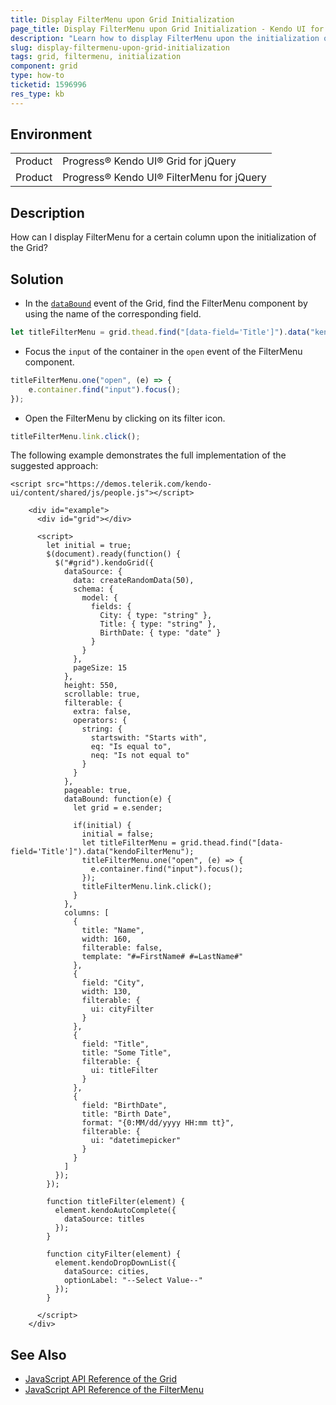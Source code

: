 ```yaml
---
title: Display FilterMenu upon Grid Initialization
page_title: Display FilterMenu upon Grid Initialization - Kendo UI for jQuery Grid
description: "Learn how to display FilterMenu upon the initialization of the Kendo UI Grid for jQuery."
slug: display-filtermenu-upon-grid-initialization
tags: grid, filtermenu, initialization
component: grid
type: how-to
ticketid: 1596996
res_type: kb
---
```


## Environment

<table>
 <tr>
  <td>Product</td>
  <td>Progress® Kendo UI® Grid for jQuery</td>
 </tr>
 <tr>
  <td>Product</td>
  <td>Progress® Kendo UI® FilterMenu for jQuery</td>
 </tr>
</table>

## Description

How can I display FilterMenu for a certain column upon the initialization of the Grid?

## Solution

- In the [`dataBound`](/api/javascript/ui/grid/events/databound) event of the Grid, find the FilterMenu component by using the name of the corresponding field. 

```js
let titleFilterMenu = grid.thead.find("[data-field='Title']").data("kendoFilterMenu");
```

- Focus the `input` of the container in the `open` event of the FilterMenu component.
```js
titleFilterMenu.one("open", (e) => {
    e.container.find("input").focus();
});
```
- Open the FilterMenu by clicking on its filter icon.

```js
titleFilterMenu.link.click();
```

The following example demonstrates the full implementation of the suggested approach:

```dojo
<script src="https://demos.telerik.com/kendo-ui/content/shared/js/people.js"></script>

    <div id="example">
      <div id="grid"></div>

      <script>
        let initial = true;
        $(document).ready(function() {
          $("#grid").kendoGrid({
            dataSource: {
              data: createRandomData(50),
              schema: {
                model: {
                  fields: {
                    City: { type: "string" },
                    Title: { type: "string" },
                    BirthDate: { type: "date" }
                  }
                }
              },
              pageSize: 15
            },
            height: 550,
            scrollable: true,
            filterable: {
              extra: false,
              operators: {
                string: {
                  startswith: "Starts with",
                  eq: "Is equal to",
                  neq: "Is not equal to"
                }
              }
            },
            pageable: true,
            dataBound: function(e) {
              let grid = e.sender;
              
			  if(initial) {
                initial = false;
                let titleFilterMenu = grid.thead.find("[data-field='Title']").data("kendoFilterMenu");
                titleFilterMenu.one("open", (e) => {
                  e.container.find("input").focus();
                });
                titleFilterMenu.link.click();
              }
            },
            columns: [
              {
                title: "Name",
                width: 160,
                filterable: false,
                template: "#=FirstName# #=LastName#"
              },
              {
                field: "City",
                width: 130,
                filterable: {
                  ui: cityFilter
                }
              },
              {
                field: "Title",
                title: "Some Title",
                filterable: {
                  ui: titleFilter
                }
              },
              {
                field: "BirthDate",
                title: "Birth Date",
                format: "{0:MM/dd/yyyy HH:mm tt}",
                filterable: {
                  ui: "datetimepicker"
                }
              }
            ]
          });
        });

        function titleFilter(element) {
          element.kendoAutoComplete({
            dataSource: titles
          });
        }

        function cityFilter(element) {
          element.kendoDropDownList({
            dataSource: cities,
            optionLabel: "--Select Value--"
          });
        }

      </script>
    </div>
```

## See Also
* [JavaScript API Reference of the Grid](/api/javascript/ui/grid)
* [JavaScript API Reference of the FilterMenu](/api/javascript/ui/filtermenu)